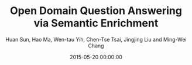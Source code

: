 ---
title: "Open Domain Question Answering via Semantic Enrichment"
collection: publications
permalink: /publication/2015-05-20-0051
date: 2015-05-20 00:00:00
author: 'Huan Sun, Hao Ma, Wen-tau Yih, Chen-Tse Tsai, Jingjing Liu and Ming-Wei Chang'
venue: 'WWW-2015'
---